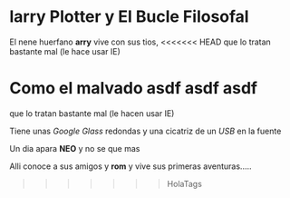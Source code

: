 # larry Plotter y El Bucle Filosofal
El nene huerfano **arry** vive con sus tios, 
<<<<<<< HEAD
que lo tratan bastante mal (le hace usar IE)

Como el malvado asdf asdf asdf 
=======
que lo tratan bastante mal (le hacen usar IE)

Tiene unas *Google Glass* redondas y una cicatriz de un *USB* en la fuente

Un dia apara **NEO** y no se que mas

Alli conoce a sus amigos y **rom** y vive sus primeras aventuras.....
>>>>>>> HolaTags
